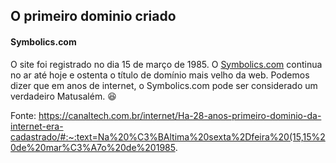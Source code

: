 ## O primeiro dominio criado



#### Symbolics.com



O site foi registrado no dia 15 de março de 1985. O [Symbolics.com](http://symbolics.com/) continua no ar até hoje e ostenta o título de domínio mais velho da web. Podemos dizer que em anos de internet, o Symbolics.com pode ser considerado um verdadeiro Matusalém. :laughing:

Fonte: https://canaltech.com.br/internet/Ha-28-anos-primeiro-dominio-da-internet-era-cadastrado/#:~:text=Na%20%C3%BAltima%20sexta%2Dfeira%20(15,15%20de%20mar%C3%A7o%20de%201985.

